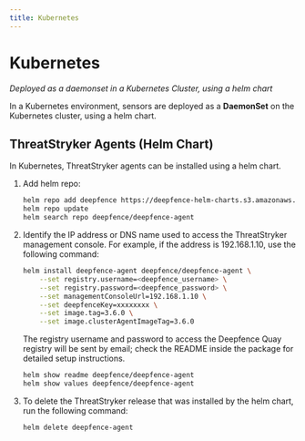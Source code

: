 ```yaml
---
title: Kubernetes
---
```


# Kubernetes

*Deployed as a daemonset in a Kubernetes Cluster, using a helm chart*

In a Kubernetes environment, sensors are deployed as a **DaemonSet** on the Kubernetes cluster, using a helm chart.

## ThreatStryker Agents (Helm Chart)


In Kubernetes, ThreatStryker agents can be installed using a helm chart.

1.  Add helm repo:

	```bash
	helm repo add deepfence https://deepfence-helm-charts.s3.amazonaws.com/enterprise
	helm repo update
	helm search repo deepfence/deepfence-agent
	```

2.  Identify the IP address or DNS name used to access the ThreatStryker management console.  For example, if the address is
    192.168.1.10, use the following command:

	```bash
	helm install deepfence-agent deepfence/deepfence-agent \
	    --set registry.username=<deepfence_username> \
	    --set registry.password=<deepfence_password> \
	    --set managementConsoleUrl=192.168.1.10 \
	    --set deepfenceKey=xxxxxxxx \
	    --set image.tag=3.6.0 \
	    --set image.clusterAgentImageTag=3.6.0
	```

    The registry username and password to access the Deepfence Quay registry will be sent by email; check the README inside the package for detailed setup instructions.

	```bash
	helm show readme deepfence/deepfence-agent
	helm show values deepfence/deepfence-agent
	```

3.  To delete the ThreatStryker release that was installed by the helm chart, run the following command:

	```bash
	helm delete deepfence-agent
	```
